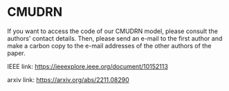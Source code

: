 # CMUDRN

If you want to access the code of our CMUDRN model, please consult the authors' contact details. Then, please send an e-mail to the first author and make a carbon copy to the e-mail addresses of the other authors of the paper.

IEEE link: https://ieeexplore.ieee.org/document/10152113

arxiv link: https://arxiv.org/abs/2211.08290
